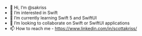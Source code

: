 - 👋 Hi, I’m @sakriss
- 👀 I’m interested in Swift 
- 🌱 I’m currently learning Swift 5 and SwiftUI
- 💞️ I’m looking to collaborate on Swift or SwiftUI applications
- 📫 How to reach me - https://www.linkedin.com/in/scottakriss/

<!---
sakriss/sakriss is a ✨ special ✨ repository because its `README.md` (this file) appears on your GitHub profile.
You can click the Preview link to take a look at your changes.
--->
